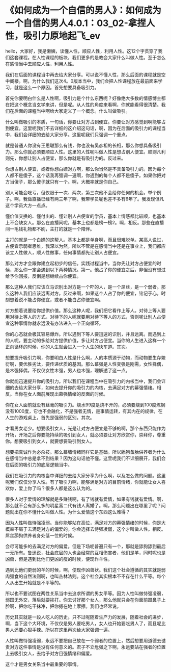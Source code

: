 # 《如何成为一个自信的男人》：如何成为一个自信的男人4.0.1：03_02-拿捏人性，吸引力原地起飞_ev

hello，大家好，我是懒姨，读懂人性，顺应人性，利用人性。这12个字贯穿了我们这套课程。在人性课程的板块，我们更多的是教会大家什么叫做人性。至于怎么在感情当中去顺应人性，利用人性。

我们在后面的课程当中再去给大家分享。可以说不懂人性，那么后面的课程就是空中阁楼。啊，为什么我们这次4。0版本当中，我们会把人性课程放在最前面来学习，就是这么一个原因。首先想要具备吸引力。

首先你要明白什么是人性啊，吸引力是个什么东西呢？好像绝大多数的情感博主都在把这个概念当玄学来讲，但是呢。从人性的角度来看啊，你就能看得很清楚。我们在后面的课程当中啊给大家定义了一个概念。什么叫做吸引。

什么叫做吸引的本质，一句话，你要让对方占到便宜。你要让对方感觉到啊能够占到便宜。这里呢我们不去详细的这介绍这句话，啊，因为在后面的吸引力的课程当中，我们会详细的去给大家分享。这里呢我们只强调一个重点。

就是普通人你没有王思聪那么有钱，你也没有吴彦祖的长相，那么你想具备吸引力。那么你就必须要顺应人性。这里的人性呢叫做人性是想占别人便宜。顺则凡利则先，你想让别人占便宜，那么你就是有吸引力的。反过来。

你想占别人便宜，或者你想白嫖对方啊，那么你当然是不具备吸引力的。因为每个人都不是傻子，这个话我再强调一遍啊，你遇到的每个人都不是傻子。如果你把对方当傻子，那么傻子就只有一个。啊，大概率就是你自己。

别人可能会吃亏，但仅限于一次、两次，第三次他不会给你任何的机会。举个例子。啊，我做直播已经有两三年了啊，我带学员呢也差不多有6年了。我发现但凡这个学员大方一点点。

懂价值交换的、懂付出的、懂让别人占便宜的学员，基本上情感都比较顺，也基本上不会缺女人。那么在直播间呢，基本上也都是榜一榜2。啊，相反。那些在直播间一毛钱礼物都不刷，主打的就是一个陪伴。

主打的就是一个白嫖的这帮人。基本上都是单身啊，而且很难脱单。某高人说过，占便宜示弱者思维，我深以为然。所以不管是在感情当中还是在事业上，我们都应该立人性做人，顺人性做事，任何事情都先让别人占便宜。

那么对方才会跟你建立起初步的信任。实践过程当中，当你先让对方占便宜的时候，那么你一定会遇到以下两种情况。第一。他占了你的便宜之后，非但没有想过给予你回报，反倒是想继续占你便宜。

那么这种人我们应该立马识别出对方是一个吓的人，是一个屌丝，是一个弱者。那么这种人我们应该远离对方。反过来啊，如果这个人占了你的便宜，铭记于心，时刻想着说不能占你便宜，或者不能白占你便宜啊。

对方想着说要给你提供价值。那么这种人呢，我们把它看作上等人。对待上等人要用对待上等人的方式。对待下的人呢就要用对待下等人的方式，否则呢让别人占便宜这种事情你就永远没有办法进入一个正向循环。

你的心态就会极其容易爆炸。所以遇到下等人要迅速的识别，并且远离。而遇到上的人呢，要主动的多给对方提供价值，多让对方占便宜。当你的人生进入这样一个正向循环的时候，你的人生就会进入一个人生的快车道。其次。

想要提升吸引力啊，你要明白人性是什么啊，人的本质源于动物，而动物要生存繁衍啊，要优胜劣汰，要传递优质的基因。那么幕强是人性变强是刚需，女性择偶，是木强择偶，不仅仅女性木强，男人也木强，理解透了这一点。

你就能迅速提升你的吸引力。所以我们在课程当中在吸引力的内核当中，我们会详细的去给大家分享，如何去提升你的吸引力的内核，去满足对方的幕强情绪。相反。当你在女人面前展现出幕强情绪的反面的时候。

你在女人面前就没有丝毫的吸引力。烧水99度是烧不开的，必须要烧到100度炼钢没有1000度，它也不会融化，不是强者无情，是事情运转，有其内在的规律，在人生的游戏桌上，首先是强弱的区别，其次。

才看男女老少。想要吸引女人，光是让对方占便宜是不够的啊，那个东西只能作为开场，开场之后你要能持续的吸引到女人，就必须要让对方欣赏你，崇拜你，尊重你。想要吸引到女人，就要想要吸引到女人。

想要把真诚作为必杀技。那么幕墙情绪同样它是基础。所以舔狗备胎供养者为什么在感情当中总是拿不到结果？因为这句话他不懂。这里呢我们不详细展开，我们会在后面的吸引力的底层逻辑当中。

我们在吸引力的内核当中详细的去给大家分享为什么啊，以及怎么做的问题。这里呢我们仅仅分享人性。有了吸引力啊，能够满足对方的目前情绪，你就能让女人喜欢你，爱上你了吗？很多人都是这么认为的。

很多人对于爱情的理解就是多赚钱啊，有了钱就有爱情，如果有钱就有爱情。啊，那么就不会有那么多的明星富二代有钱人离婚了。啊，那么问题出在哪里了呢？问题就出在你不懂什么叫做人性。为什么爱情这个东西这么难得？

因为人性叫做恃强凌弱。当你能够站在高位，满足对方的幕强情绪的时候，你是大概率不屑于去满足对方的偏爱的。你会选择去恃强凌弱，这个才叫做人性。相反。屌丝舔狗供养者身处低一位的时候。

会尽可能多的去满足对方的偏爱。但是下场呢普遍只有一个，那就是舔狗舔到最后一无所有。鲁迅说，社会底层的人也会经常的互相伤害者，他们是羊，同时呢也是凶兽，但是遇到比他们更凶的瘦的时候，便现作羊性。

遇到比他们更弱的羊的时候，啊，便现作凶兽状。我们这个社会遵循的其实就是弱肉强食的自然法则啊，也叫丛林法则。这个社会其实根本不不存在什么平等。每个人从出生开始就是不平等的。

所以也不要试图在两性关系当中去追求所谓的男女平等。因为人性叫做恃强凌弱，弱国无外交，落后就要挨打。你去讨好那个女人，那么他就只会在你面前蹬鼻子上脸啊，把你吃干抹净，把你摁在地上摩擦。我们也经常说。

历史其实就是一段人吃人的历史。只不过呢随着生产力的发展，随着社会的进步，啊，当下这个大环境，不仅仅是男人要吃男人，女人也开始要吃男人了，而且呢比男人还要心狠手辣。所以在这里再次给大家强调一遍。

人性叫做恃强凌弱，永远不要把自己放在一个弱者的位置上，然后想要用道德去谴责对方这件事情是没有任何意义的。君子不立危强之下啊，永远要站在强者的位置上去吸引女人，去给予对方目强情绪和偏爱。

这个才是男女关系当中最重要的事情。